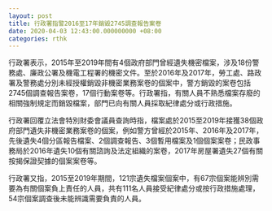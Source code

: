 ```yaml
---
layout: post
title: 行政署指警2016至17年銷毀2745調查報告案卷
date: 2020-04-03 12:43:00.000000000 +08:00
categories: rthk
---
```


行政署表示，2015年至2019年間有4個政府部門曾經遺失機密檔案，涉及18份警務處、廉政公署及機電工程署的機密文件。至於2016年及2017年，勞工處、路政署及警務處分別未經授權銷毀非機密業務案卷的個案中，警方銷毀的案卷包括2745個調查報告案卷，17個行動案卷等。行政署指，有關人員不熟悉檔案存廢的相關強制規定而銷毀檔案，部門已向有關人員採取紀律處分或行政措施。

行政署回覆立法會特別財委會議員查詢時指，檔案處於2015至2019年接獲38個政府部門遺失非機密業務案卷的個案，例如警方曾經於2015年、2016年及2017年，先後遺失4個分區報告檔案、2個調查報告、3個暫用檔案及1個個案案卷；民政事務局於2016年遺失10個有關諮詢及法定組織的案卷，2017年房屋署遺失27個有關按揭保證契據的個案案卷等。

行政署又指，2015至2019年期間，121宗遺失檔案個案中，有67宗個案能辨別需要為有關個案負上責任的人員，共有111名人員接受紀律處分或按行政措施處理，54宗個案調查後未能辨識需要負責的人員。
